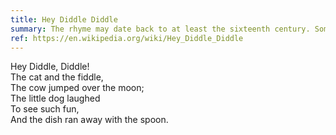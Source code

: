 ```yaml
---
title: Hey Diddle Diddle
summary: The rhyme may date back to at least the sixteenth century. Some references suggest it dates back in some form a thousand or more years: in early medieval illuminated manuscripts a cat playing a fiddle was a popular image.
ref: https://en.wikipedia.org/wiki/Hey_Diddle_Diddle
---
```

Hey Diddle, Diddle!  
The cat and the fiddle,  
The cow jumped over the moon;  
The little dog laughed  
To see such fun,  
And the dish ran away with the spoon.  
